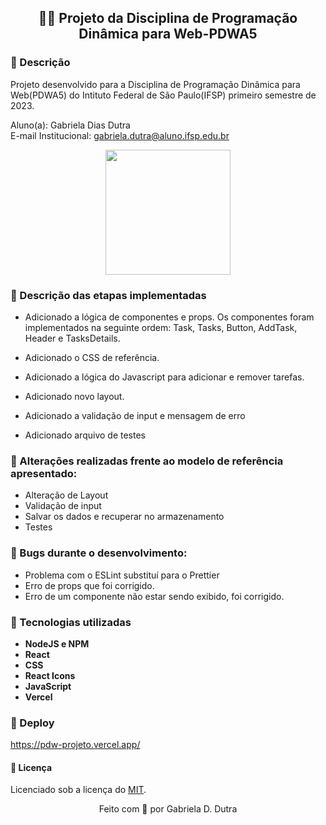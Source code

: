 <div align="center">

## 👩‍💻 Projeto da Disciplina de Programação Dinâmica para Web-PDWA5

</div>

### 📄 Descrição

Projeto desenvolvido para a Disciplina de Programação Dinâmica para Web(PDWA5) do Intituto Federal de São Paulo(IFSP) primeiro semestre de 2023.

Aluno(a): Gabriela Dias Dutra 
<br/>E-mail Institucional: gabriela.dutra@aluno.ifsp.edu.br
<div align="center">

 <img src="https://github.com/gabrieladutra/pdw-projeto/assets/53493630/52d75d17-22dd-4812-8338-cfe7becaec75" width="200" />
</div>

### 🚀 Descrição das etapas implementadas
<!--  -->
- Adicionado a lógica de componentes e props. Os componentes foram implementados na seguinte ordem:
Task, Tasks, Button, AddTask, Header e TasksDetails.

- Adicionado o CSS de referência.

- Adicionado a lógica do Javascript para adicionar e remover tarefas.

- Adicionado novo layout.

- Adicionado a validação de input e mensagem de erro
  
- Adicionado arquivo de testes


### 🔧 Alterações realizadas frente ao modelo de referência apresentado:

- Alteração de Layout
- Validação de input
- Salvar os dados e recuperar no armazenamento
- Testes

### 🔧 Bugs durante o desenvolvimento:

- Problema com o ESLint substituí para o Prettier
- Erro de props que foi corrigido.
- Erro de um componente não estar sendo exibido, foi corrigido.


### 🔧 Tecnologias utilizadas

- **NodeJS e NPM** 
- **React**
- **CSS**  
- **React Icons** 
- **JavaScript**
- **Vercel**

### 🚀 Deploy

https://pdw-projeto.vercel.app/

#### 📝 Licença

Licenciado sob a licença do [MIT](LICENSE.txt).

<div align="center">
Feito com 💜 por Gabriela D. Dutra
</div>


